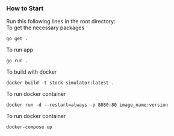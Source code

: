 ### How to Start
Run this following lines in the root directory: <br />
To get the necessary packages 
``` 
go get . 
```
To run app
``` 
go run .
```
To build with docker 

```
docker build -t stock-simulator:latest .
```

To run docker container

```
docker run -d --restart=always -p 8080:80 image_name:version
```

To run docker container

```
docker-compose up
```